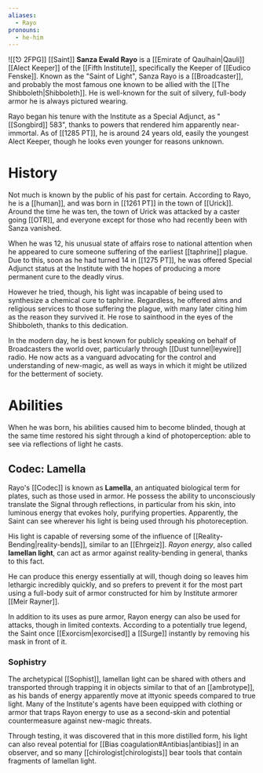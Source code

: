 ```yaml
---
aliases:
  - Rayo
pronouns:
  - he-him
---
```

![[⎋ 2FPG]]
[[Saint]] **Sanza Ewald Rayo** is a [[Emirate of Qaulhain|Qauli]] [[Alect Keeper]] of the [[Fifth Institute]], specifically the Keeper of [[Eudico Fenske]]. Known as the "Saint of Light", Sanza Rayo is a [[Broadcaster]], and probably the most famous one known to be allied with the [[The Shibboleth|Shibboleth]]. He is well-known for the suit of silvery, full-body armor he is always pictured wearing.

Rayo began his tenure with the Institute as a Special Adjunct, as "[[Songbird]] 583", thanks to powers that rendered him apparently near-immortal. As of [[1285 PT]], he is around 24 years old, easily the youngest Alect Keeper, though he looks even younger for reasons unknown.

# History
Not much is known by the public of his past for certain. According to Rayo, he is a [[human]], and was born in [[1261 PT]] in the town of [[Urick]]. Around the time he was ten, the town of Urick was attacked by a caster going [[OTR]], and everyone except for those who had recently been with Sanza vanished.

When he was 12, his unusual state of affairs rose to national attention when he appeared to cure someone suffering of the earliest [[taphrine]] plague. Due to this, soon as he had turned 14 in [[1275 PT]], he was offered Special Adjunct status at the Institute with the hopes of producing a more permanent cure to the deadly virus. 

However he tried, though, his light was incapable of being used to synthesize a chemical cure to taphrine. Regardless, he offered alms and religious services to those suffering the plague, with many later citing him as the reason they survived it. He rose to sainthood in the eyes of the Shibboleth, thanks to this dedication.

In the modern day, he is best known for publicly speaking on behalf of Broadcasters the world over, particularly through [[Dust tunnel|leywire]] radio. He now acts as a vanguard advocating for the control and understanding of new-magic, as well as ways in which it might be utilized for the betterment of society.

# Abilities
When he was born, his abilities caused him to become blinded, though at the same time restored his sight through a kind of photoperception: able to see via reflections of light he casts.

## Codec: Lamella
Rayo's [[Codec]] is known as **Lamella**, an antiquated biological term for plates, such as those used in armor. He possess the ability to unconsciously translate the Signal through reflections, in particular from his skin, into luminous energy that evokes holy, purifying properties.  Apparently, the Saint can see wherever his light is being used through his photoreception.

His light is capable of reversing some of the influence of [[Reality-Bending|reality-bends]], similar to an [[Ehrgeiz]]. *Rayon energy*, also called **lamellan light**, can act as armor against reality-bending in general, thanks to this fact. 

He can produce this energy essentially at will, though doing so leaves him lethargic incredibly quickly, and so prefers to prevent it for the most part using a full-body suit of armor constructed for him by Institute armorer [[Meir Rayner]]. 

In addition to its uses as pure armor, Rayon energy can also be used for attacks, though in limited contexts. According to a potentially true legend, the Saint once [[Exorcism|exorcised]] a [[Surge]] instantly by removing his mask in front of it.

### Sophistry
The archetypical [[Sophist]], lamellan light can be shared with others and transported through trapping it in objects similar to that of an [[ambrotype]], as his bands of energy apparently move at ittyonic speeds compared to true light. Many of the Institute's agents have been equipped with clothing or armor that traps Rayon energy to use as a second-skin and potential countermeasure against new-magic threats. 

Through testing, it was discovered that in this more distilled form, his light can also reveal potential for [[Bias coagulation#Antibias|antibias]] in an observer, and so many [[chirologist|chirologists]] bear tools that contain fragments of lamellan light.

